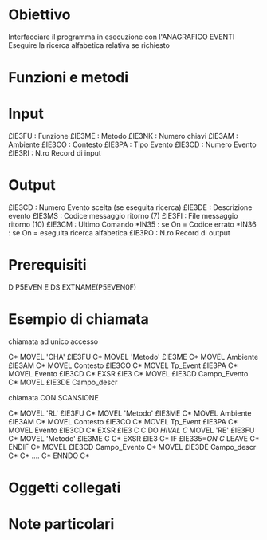 # Obiettivo
Interfacciare il programma in esecuzione con l'ANAGRAFICO EVENTI
Eseguire la ricerca alfabetica relativa se richiesto

# Funzioni e metodi

# Input
£IE3FU :  Funzione
£IE3ME :  Metodo
£IE3NK :  Numero chiavi
£IE3AM :  Ambiente
£IE3CO :  Contesto
£IE3PA :  Tipo Evento
£IE3CD :  Numero Evento
£IE3RI :  N.ro Record di input

# Output
£IE3CD :  Numero Evento scelta (se eseguita ricerca)
£IE3DE :  Descrizione evento
£IE3MS :  Codice messaggio ritorno (7)
£IE3FI :  File   messaggio ritorno (10)
£IE3CM :  Ultimo Comando
*IN35  :  se On = Codice errato
*IN36  :  se On = eseguita ricerca alfabetica
£IE3RO :  N.ro Record di output

# Prerequisiti
D P5EVEN        E DS                  EXTNAME(P5EVEN0F)
# Esempio di chiamata

chiamata ad unico accesso

 C*                  MOVEL     'CHA'         £IE3FU
 C*                  MOVEL     'Metodo'      £IE3ME
 C*                  MOVEL     Ambiente      £IE3AM
 C*                  MOVEL     Contesto      £IE3CO
 C*                  MOVEL     Tp_Event      £IE3PA
 C*                  MOVEL     Evento        £IE3CD
 C*                  EXSR      £IE3
 C*                  MOVEL     £IE3CD        Campo_Evento
 C*                  MOVEL     £IE3DE        Campo_descr

chiamata CON SCANSIONE

 C*                  MOVEL     'RL'          £IE3FU
 C*                  MOVEL     'Metodo'      £IE3ME
 C*                  MOVEL     Ambiente      £IE3AM
 C*                  MOVEL     Contesto      £IE3CO
 C*                  MOVEL     Tp_Event      £IE3PA
 C*                  MOVEL     Evento        £IE3CD
 C*                  EXSR      £IE3
 C
 C                   DO        *HIVAL
 C*                  MOVEL     'RE'          £IE3FU
 C*                  MOVEL     'Metodo'      £IE3ME
 C
 C*                  EXSR      £IE3
 C*                  IF        £IE335=*ON
 C*                  LEAVE
 C*                  ENDIF
 C*                  MOVEL     £IE3CD        Campo_Evento
 C*                  MOVEL     £IE3DE        Campo_descr
 C*
 C*                  ....
 C*                  ENNDO
 C*

# Oggetti collegati


# Note particolari

